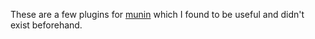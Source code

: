 These are a few plugins for [munin](http://munin-monitoring.org/) which I found to be useful and didn't exist beforehand.
